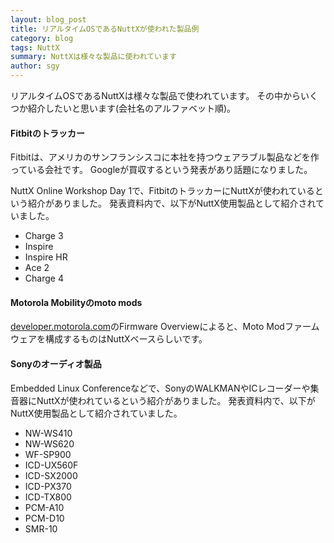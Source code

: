 ```yaml
---
layout: blog_post
title: リアルタイムOSであるNuttXが使われた製品例
category: blog
tags: NuttX
summary: NuttXは様々な製品に使われています
author: sgy
---
```


リアルタイムOSであるNuttXは様々な製品で使われています。
その中からいくつか紹介したいと思います(会社名のアルファベット順)。

#### Fitbitのトラッカー

Fitbitは、アメリカのサンフランシスコに本社を持つウェアラブル製品などを作っている会社です。
Googleが買収するという発表があり話題になりました。

NuttX Online Workshop Day 1で、FitbitのトラッカーにNuttXが使われているという紹介がありました。
発表資料内で、以下がNuttX使用製品として紹介されていました。

* Charge 3
* Inspire
* Inspire HR
* Ace 2
* Charge 4

#### Motorola Mobilityのmoto mods

[developer.motorola.com](https://developer.motorola.com)のFirmware Overviewによると、Moto Modファームウェアを構成するものはNuttXベースらしいです。

#### Sonyのオーディオ製品

Embedded Linux Conferenceなどで、SonyのWALKMANやICレコーダーや集音器にNuttXが使われているという紹介がありました。
発表資料内で、以下がNuttX使用製品として紹介されていました。

* NW-WS410
* NW-WS620
* WF-SP900
* ICD-UX560F
* ICD-SX2000
* ICD-PX370
* ICD-TX800
* PCM-A10
* PCM-D10
* SMR-10
